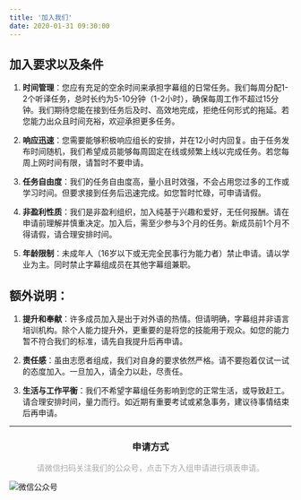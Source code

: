 ```yaml
---
title: '加入我们'
date: 2020-01-31 09:30:00
---
```


##  **加入要求以及条件**

1. **时间管理**：您应有充足的空余时间来承担字幕组的日常任务。我们每周分配1-2个听译任务，总时长约为5-10分钟（1-2小时），确保每周工作不超过15分钟。我们期待您能在接到任务后及时、高效地完成，拒绝任何形式的拖延。若您能力出众且时间充裕，欢迎承担更多任务。

2. **响应迅速**：您需要能够积极响应组长的安排，并在12小时内回复。由于任务发布时间随机，我们希望成员能够每周固定在线或频繁上线以完成任务。若您每周上网时间有限，请暂时不要申请。

3. **任务自由度**：我们的任务自由度高，量小且时效强，不会占用您过多的工作或学习时间。但要求接到任务后迅速完成。如您暂时忙碌，可申请请假。

4. **非盈利性质**：我们是非盈利组织，加入纯基于兴趣和爱好，无任何报酬。请在申请前理解并慎重决定。加入后，需至少参与3个月的任务。新成员前1个月不得请假，请合理安排时间。

5. **年龄限制**：未成年人（16岁以下或无完全民事行为能力者）禁止申请。请以学业为主。同时禁止字幕组成员在其他字幕组兼职。


## **额外说明：**

1. **提升和奉献**：许多成员加入是出于对外语的热情。但请明确，字幕组并非语言培训机构。除个人能力提升外，更重要的是将您的技能用于观众。如您的能力暂不符合我们的标准，请先自我提升后再申请。

2. **责任感**：虽由志愿者组成，我们对自身的要求依然严格。请不要抱着仅试一试的态度加入。一旦加入，请全力以赴，尽责任。

3. **生活与工作平衡**：我们不希望字幕组任务影响到您的正常生活，或导致赶工。请合理安排时间，量力而行。如近期有重要考试或紧急事务，建议待事情结束后再申请。

------

<h3 align="center">申请方式</h3>

<div style="color: #A9A9A9; margin-top: 1em; text-align: center;">请微信扫码关注我们的公众号，点击下方入组申请进行填表申请。</div>

![微信公众号](https://s2.loli.net/2024/01/18/aA754CQERrTDd8M.jpg)